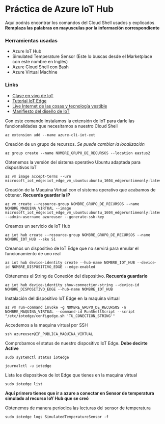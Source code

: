 # Práctica de Azure IoT Hub

Aquí podrás encontrar los comandos del Cloud Shell usados y explicados.
**Remplaza las palabras en mayusculas por la información correspondiente**

### Herramientas usadas
* Azure IoT Hub
* Simulated Temperature Sensor (Este lo buscas desde el Marketplace con este nombre en Inglés)
* Azure Cloud Shell con Bash
* Azure Virtual Machine

### Links
* [Clase en vivo de IoT](https://web.microsoftstream.com/video/120b1cdc-c267-4ea4-bac6-528a3f707359)
* [Tutorial IoT Edge](https://www.youtube.com/watch?v=lN66jCsFjGs&ab_channel=Innovacci%C3%B3nvirtual)
* [Live Internet de las cosas y tecnología vestible](https://teams.microsoft.com/l/meetup-join/19%3ameeting_NjdlNjZjMmMtZTQ5NC00ZGNkLWI3NjEtZmIzNjQzYjQxNTJl%40thread.v2/0?context=%7b%22Tid%22%3a%224ae54b05-b77e-4224-aef1-8661422e0816%22%2c%22Oid%22%3a%2267a900b5-a64a-4c11-a5b4-e37828d233ed%22%2c%22IsBroadcastMeeting%22%3atrue%7d)
* [Manifiesto del diseño de IoT](https://www.iotmanifesto.com/)

Con este comando instalamos la extensión de IoT para darle las funcionalidades que necesitamos a nuestro Cloud Shell

```
az extension add --name azure-cli-iot-ext
```

Creación de un grupo de recursos. *Se puede cambiar la localización*

```
az group create --name NOMBRE_GRUPO_DE_RECURSOS --location eastus2
```
Obtenemos la versión del sistema operativo Ubuntu adaptada para dispositivos IoT
```
az vm image accept-terms --urn microsoft_iot_edge:iot_edge_vm_ubuntu:ubuntu_1604_edgeruntimeonly:latest
```
Creación de la Maquina Virtual con el sistema operativo que acabamos de obtener. **Recuerda guardar la IP**
```
az vm create --resource-group NOMBRE_GRUPO_DE_RECURSOS --name NOMBRE_MAQUINA_VIRTUAL --image microsoft_iot_edge:iot_edge_vm_ubuntu:ubuntu_1604_edgeruntimeonly:latest --admin-username azureuser --generate-ssh-key
```
Creamos un servicio de IoT Hub
```
az iot hub create --resource-group NOMBRE_GRUPO_DE_RECURSOS --name NOMBRE_IOT_HUB --sku S1
```
Creamos un dispositivo de IoT Edge que no servirá para emular el funcionamiento de uno real
```
az iot hub device-identity create --hub-name NOMBRE_IOT_HUB --device-id NOMBRE_DISPOSITIVO_EDGE --edge-enabled
```
Obtenemos el String de Conexión del dispositivo. **Recuerda guardarlo**
```
az iot hub device-identity show-connection-string --device-id NOMBRE_DISPOSITIVO_EDGE --hub-name NOMBRE_IOT_HUB
```
Instalación del dispositivo IoT Edge en la maquina virtual
```
az vm run-command invoke -g NOMBRE_GRUPO_DE_RECURSOS -n NOMBRE_MAQUINA_VIRTUAL --command-id RunShellScript --script "/etc/iotedge/configedge.sh 'TU_CONECTION_STRING'"
```
Accedemos a la maquina virtual por SSH
```
ssh azureuser@IP_PUBLICA_MAQUINA_VIRTUAL
```
Comprobamos el status de nuestro dispositivo IoT Edge. **Debe decirte Active**
```
sudo systemctl status iotedge
```

```
journalctl -u iotedge
```
Lista los dispositivos de Iot Edge que tienes en la maquina virtual
```
sudo iotedge list
```

**Aquí primero tienes que ir a azure a conectar en Sensor de temperatura simulado al recurso IoY Hub que se creó**

Obtenemos de manera periodica las lecturas del sensor de temperatura
```
sudo iotedge logs SimulatedTemperatureSensor -f
```
